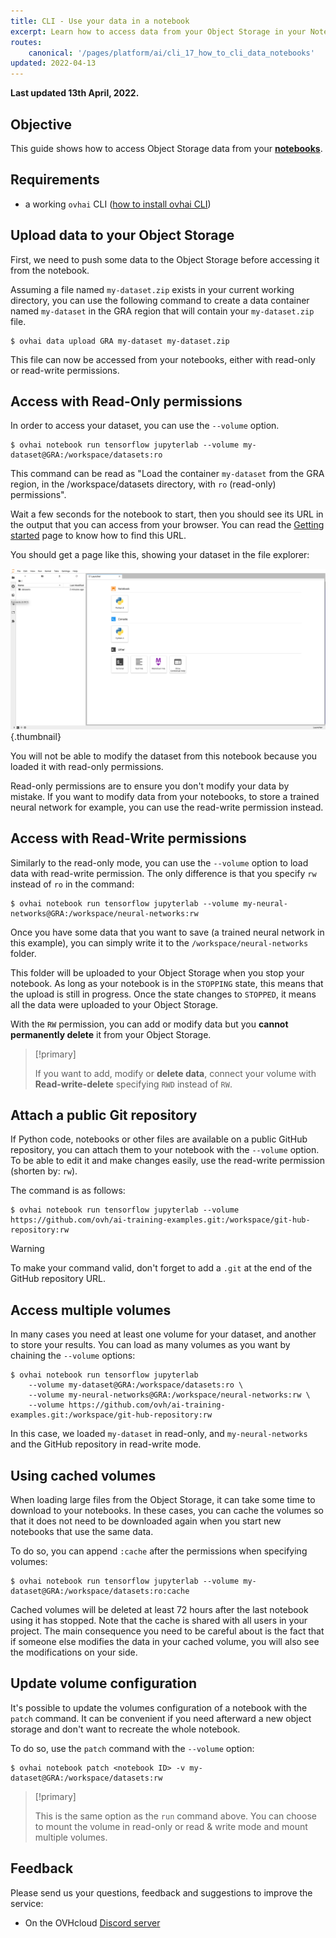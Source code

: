 ```yaml
---
title: CLI - Use your data in a notebook
excerpt: Learn how to access data from your Object Storage in your Notebook
routes:
    canonical: '/pages/platform/ai/cli_17_how_to_cli_data_notebooks'
updated: 2022-04-13
---
```


**Last updated 13th April, 2022.**

## Objective

This guide shows how to access Object Storage data from your [**notebooks**](/pages/platform/ai/notebook_guide_introduction_definition).

## Requirements

- a working `ovhai` CLI ([how to install ovhai CLI](/pages/platform/ai/cli_10_howto_install_cli))

## Upload data to your Object Storage

First, we need to push some data to the Object Storage before accessing it from the notebook.

Assuming a file named `my-dataset.zip` exists in your current working directory, you can use the following command
to create a data container named `my-dataset` in the GRA region that will contain your `my-dataset.zip` file.

``` {.console}
$ ovhai data upload GRA my-dataset my-dataset.zip
```

This file can now be accessed from your notebooks, either with read-only or read-write permissions.

## Access with Read-Only permissions

In order to access your dataset, you can use the `--volume` option.

``` {.console}
$ ovhai notebook run tensorflow jupyterlab --volume my-dataset@GRA:/workspace/datasets:ro
```

This command can be read as "Load the container `my-dataset` from the GRA region, in the /workspace/datasets directory,
with `ro` (read-only) permissions".

Wait a few seconds for the notebook to start, then you should see its URL in the output that you can access from your browser.
You can read the [Getting started](/pages/platform/ai/cli_11_cli_getting_started) page to know how to find this URL.

You should get a page like this, showing your dataset in the file explorer:

![image](images/jupyterlab_with_dataset.png){.thumbnail}

You will not be able to modify the dataset from this notebook because you loaded it with read-only permissions.

Read-only permissions are to ensure you don't modify your data by mistake. If you want to modify data from your
notebooks, to store a trained neural network for example, you can use the read-write permission instead.

## Access with Read-Write permissions

Similarly to the read-only mode, you can use the `--volume` option to load data with read-write permission.
The only difference is that you specify `rw` instead of `ro` in the command:

``` {.console}
$ ovhai notebook run tensorflow jupyterlab --volume my-neural-networks@GRA:/workspace/neural-networks:rw
```

Once you have some data that you want to save (a trained neural network in this example), you can simply write it
to the `/workspace/neural-networks` folder.

This folder will be uploaded to your Object Storage when you stop your notebook.
As long as your notebook is in the `STOPPING` state, this means that the upload is still in progress. Once the state
changes to `STOPPED`, it means all the data were uploaded to your Object Storage.

With the `RW` permission, you can add or modify data but you **cannot permanently delete** it from your Object Storage.

> [!primary]
>
> If you want to add, modify or **delete data**, connect your volume with **Read-write-delete** specifying `RWD` instead of `RW`.

## Attach a public Git repository

If Python code, notebooks or other files are available on a public GitHub repository, you can attach them to your notebook with the `--volume` option.
To be able to edit it and make changes easily, use the read-write permission (shorten by: `rw`).

The command is as follows:

``` {.console}
$ ovhai notebook run tensorflow jupyterlab --volume https://github.com/ovh/ai-training-examples.git:/workspace/git-hub-repository:rw
```

> [!warning]
>
> To make your command valid, don't forget to add a `.git` at the end of the GitHub repository URL.

## Access multiple volumes

In many cases you need at least one volume for your dataset, and another to store your results. You can load as many
volumes as you want by chaining the `--volume` options:

``` {.console}
$ ovhai notebook run tensorflow jupyterlab
    --volume my-dataset@GRA:/workspace/datasets:ro \
    --volume my-neural-networks@GRA:/workspace/neural-networks:rw \
    --volume https://github.com/ovh/ai-training-examples.git:/workspace/git-hub-repository:rw
```

In this case, we loaded `my-dataset` in read-only, and `my-neural-networks` and the GitHub repository in read-write mode.

## Using cached volumes

When loading large files from the Object Storage, it can take some time to download to your notebooks. In these cases, you can cache the volumes so that it does not need to be downloaded again when you start new notebooks that use the same data.

To do so, you can append `:cache` after the permissions when specifying volumes:

``` {.console}
$ ovhai notebook run tensorflow jupyterlab --volume my-dataset@GRA:/workspace/datasets:ro:cache
```

Cached volumes will be deleted at least 72 hours after the last notebook using it has stopped.
Note that the cache is shared with all users in your project. The main consequence you need to be careful about
is the fact that if someone else modifies the data in your cached volume, you will also see the modifications on your side.

## Update volume configuration

It's possible to update the volumes configuration of a notebook with the `patch` command.
It can be convenient if you need afterward a new object storage and don't want to recreate the whole notebook.

To do so, use the `patch` command with the `--volume` option:
```{.console}
$ ovhai notebook patch <notebook ID> -v my-dataset@GRA:/workspace/datasets:rw

```

> [!primary]
> 
> This is the same option as the `run` command above. You can choose to mount the volume in read-only or read & write mode and mount multiple volumes.
>

## Feedback

Please send us your questions, feedback and suggestions to improve the service:

- On the OVHcloud [Discord server](https://discord.com/invite/vXVurFfwe9) 

